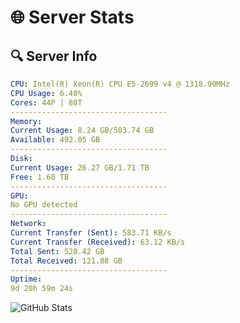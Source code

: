 # 🌐 Server Stats
## 🔍 Server Info
```yaml
CPU: Intel(R) Xeon(R) CPU E5-2699 v4 @ 1318.90MHz
CPU Usage: 6.40%
Cores: 44P | 88T
-----------------------------------
Memory:
Current Usage: 8.24 GB/503.74 GB
Available: 492.05 GB
-----------------------------------
Disk:
Current Usage: 26.27 GB/1.71 TB
Free: 1.60 TB
-----------------------------------
GPU:
No GPU detected
-----------------------------------
Network:
Current Transfer (Sent): 583.71 KB/s
Current Transfer (Received): 63.12 KB/s
Total Sent: 528.42 GB
Total Received: 121.88 GB
-----------------------------------
Uptime:
9d 20h 59m 24s
```
![GitHub Stats](https://img.shields.io/badge/Updated-2025-04-29_14:08:12-blue)